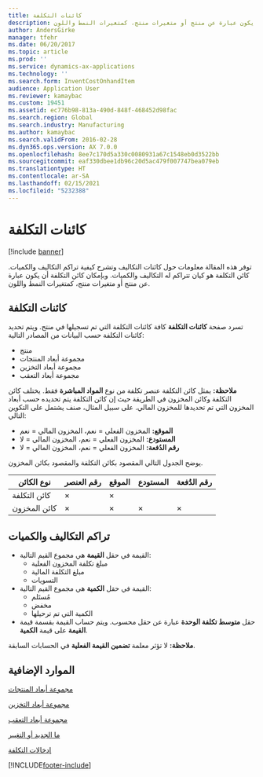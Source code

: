 ```yaml
---
title: كائنات التكلفة
description: توفر هذه المقالة معلومات حول كائنات التكاليف وتشرح كيفية تراكم التكاليف والكميات. كائن التكلفة هو كيان تتراكم له التكاليف والكميات. وبإمكان كائن التكلفة أن يكون عبارة عن منتج أو متغيرات منتج، كمتغيرات النمط واللون.
author: AndersGirke
manager: tfehr
ms.date: 06/20/2017
ms.topic: article
ms.prod: ''
ms.service: dynamics-ax-applications
ms.technology: ''
ms.search.form: InventCostOnhandItem
audience: Application User
ms.reviewer: kamaybac
ms.custom: 19451
ms.assetid: ec776b98-813a-490d-848f-468452d98fac
ms.search.region: Global
ms.search.industry: Manufacturing
ms.author: kamaybac
ms.search.validFrom: 2016-02-28
ms.dyn365.ops.version: AX 7.0.0
ms.openlocfilehash: 8ee7c170d5a330c0080931a67c1548eb0d3522bb
ms.sourcegitcommit: eaf330dbee1db96c20d5ac479f007747bea079eb
ms.translationtype: HT
ms.contentlocale: ar-SA
ms.lasthandoff: 02/15/2021
ms.locfileid: "5232388"
---
```

# <a name="cost-objects"></a>كائنات التكلفة

[!include [banner](../includes/banner.md)]

توفر هذه المقالة معلومات حول كائنات التكاليف وتشرح كيفية تراكم التكاليف والكميات. كائن التكلفة هو كيان تتراكم له التكاليف والكميات. وبإمكان كائن التكلفة أن يكون عبارة عن منتج أو متغيرات منتج، كمتغيرات النمط واللون.  

## <a name="cost-objects"></a>كائنات التكلفة

تسرد صفحة **كائنات التكلفة** كافة كائنات التكلفة التي تم تسجيلها في منتج. ويتم تحديد كائنات التكلفة حسب البيانات من المصادر التالية:

-   منتج
-   مجموعة أبعاد المنتجات
-   مجموعة أبعاد التخزين
-   مجموعة أبعاد التعقب

**ملاحظة:** يمثل كائن التكلفة عنصر تكلفة من نوع **المواد المباشرة** فقط. يختلف كائن التكلفة وكائن المخزون في الطريقة حيث إن كائن التكلفة يتم تحديده حسب أبعاد المخزون التي تم تحديدها للمخزون المالي. على سبيل المثال، صنف يشتمل على التكوين التالي:

-   **الموقع:** المخزون الفعلي = نعم، المخزون المالي = نعم
-   **المستودع:** المخزون الفعلي = نعم، المخزون المالي = لا
-   **رقم الدُفعة:** المخزون الفعلي = نعم، المخزون المالي = لا

يوضح الجدول التالي المقصود بكائن التكلفة والمقصود بكائن المخزون.

| نوع الكائن      | رقم العنصر | الموقع | المستودع | رقم الدُفعة |
|------------------|-------------|------|-----------|-----------|
| كائن التكلفة      | ×           | ×    |           |           |
| كائن المخزون | ×           | ×    |  ×        | ×         |

## <a name="accumulation-of-costs-and-quantities"></a>تراكم التكاليف والكميات
-   القيمة في حقل **القيمة** هي مجموع القيم التالية:
    -   مبلغ تكلفة المخزون الفعلية
    -   مبلغ التكلفة المالية
    -   التسويات
-   القيمة في حقل **الكمية** هي مجموع القيم التالية:
    -   مُستَلم
    -   مخفض
    -   الكمية التي تم ترحيلها
-   حقل **متوسط تكلفة الوحدة** عبارة عن حقل محسوب. ويتم حساب القيمة بقسمة قيمة **القيمة** على قيمة **الكمية**.

**ملاحظة:** لا تؤثر معلمة **تضمين القيمة الفعلية** في الحسابات السابقة.

<a name="additional-resources"></a>الموارد الإضافية
--------

[مجموعة أبعاد المنتجات](https://technet.microsoft.com/library/aa499382.aspx)

[مجموعة أبعاد التخزين](https://technet.microsoft.com/library/hh209317.aspx)

[مجموعة أبعاد التعقب](https://technet.microsoft.com/library/hh209465.aspx)

[ما الجديد أو التغيير](../../fin-and-ops/get-started/whats-new-changed.md)

[إدخالات التكلفة](cost-entries.md)





[!INCLUDE[footer-include](../../includes/footer-banner.md)]